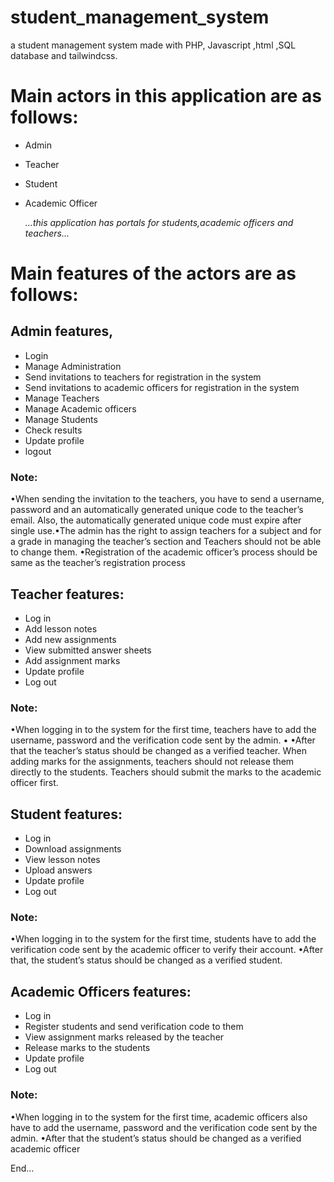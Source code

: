 # student_management_system
a student management system made with PHP, Javascript ,html ,SQL database and tailwindcss.

# Main actors in this application are as follows:
- Admin
- Teacher
- Student
- Academic Officer

  *...this application has portals for students,academic officers and teachers...*

# Main features of the actors are as follows:
## Admin features,
- Login
- Manage Administration
- Send invitations to teachers for registration in the system
- Send invitations to academic officers for registration in the system
- Manage Teachers
- Manage Academic officers
- Manage Students
- Check results
- Update profile
- logout

### Note:
•When sending the invitation to the teachers, you have to send a username, password and an
automatically generated unique code to the teacher’s email. Also, the automatically generated
unique code must expire after single use.•The admin has the right to assign teachers for a subject and for a grade in managing the
teacher’s section and Teachers should not be able to change them.
•Registration of the academic officer’s process should be same as the teacher’s registration
process

## Teacher features:
- Log in
- Add lesson notes
- Add new assignments
- View submitted answer sheets
- Add assignment marks
- Update profile
- Log out

### Note:
•When logging in to the system for the first time, teachers have to add the username, password
and the verification code sent by the admin.
•
•After that the teacher’s status should be changed as a verified teacher.
When adding marks for the assignments, teachers should not release them directly to the
students. Teachers should submit the marks to the academic officer first.

## Student features:
- Log in
- Download assignments
- View lesson notes
- Upload answers
- Update profile
- Log out

### Note:
•When logging in to the system for the first time, students have to add the verification code sent
by the academic officer to verify their account.
•After that, the student’s status should be changed as a verified student.

## Academic Officers features:
- Log in
- Register students and send verification code to them
- View assignment marks released by the teacher
- Release marks to the students
- Update profile
- Log out

### Note:
•When logging in to the system for the first time, academic officers also have to add the
username, password and the verification code sent by the admin.
•After that the student’s status should be changed as a verified academic officer

End...
